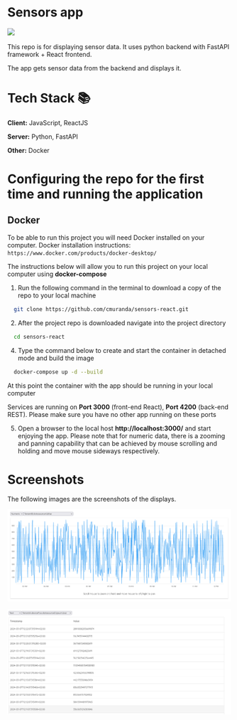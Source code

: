 # Sensors app
![](/ReadMe_images/logo.jpg)

This repo is for displaying sensor data. It uses python backend with FastAPI framework + React frontend.

The app gets sensor data from the backend and displays it.

# Tech Stack 📚

**Client:** JavaScript, ReactJS

**Server:** Python, FastAPI

**Other:** Docker


# Configuring the repo for the first time and running the application

## Docker

To be able to run this project you will need Docker installed on your computer. Docker installation instructions: `https://www.docker.com/products/docker-desktop/`

The instructions below will allow you to run this project on your local computer using **docker-compose**

1. Run the following command in the terminal to download a copy of the repo to your local machine

```bash
  git clone https://github.com/cmuranda/sensors-react.git
```

2. After the project repo is downloaded navigate into the project directory

```bash
  cd sensors-react
```

4. Type the command below to create and start the container in detached mode and build the image

```bash
  docker-compose up -d --build
```

At this point the container with the app should be running in your local computer

Services are running on **Port 3000** (front-end React), **Port 4200** (back-end REST). Please make sure you have no other app running on these ports


5. Open a browser to the local host **http://localhost:3000/** and start enjoying the app. Please note that for numeric data, there is a zooming and panning capability that can be achieved by mouse scrolling and holding and move mouse sideways respectively.

# Screenshots

The following images are the screenshots of the displays.

![](/ReadMe_images/original_numeric.png)

![](/ReadMe_images/text.png)

